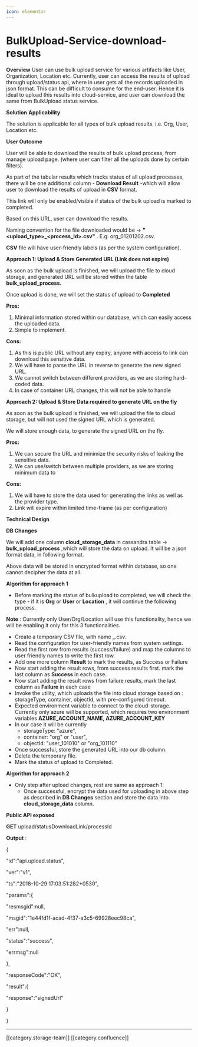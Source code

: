 ```yaml
---
icon: elementor
---
```


# BulkUpload-Service-download-results

**Overview** User can use bulk upload service for various artifacts like User, Organization, Location etc. Currently, user can access the results of upload through upload/status api, where in user gets all the records uploaded in json format. This can be difficult to consume for the end-user. Hence it is ideal to upload this results into cloud-service, and user can download the same from BulkUpload status service.

**Solution** **Applicability**

The solution is applicable for all types of bulk upload results. i.e. Org, User, Location etc.

**User Outcome**

User will be able to download the results of bulk upload process, from manage upload page. (where user can filter all the uploads done by certain filters).

As part of the tabular results which tracks status of all upload processes, there will be one additional column - **Download Result** -which will allow user to download the results of upload in **CSV** format.

This link will only be enabled/visible if status of the bulk upload is marked to completed.

Based on this URL, user can download the results.

Naming convention for the file downloaded would be → **"\<upload\_type>\_\<process\_Id>.csv"** . E.g. org\_01201202.csv.

**CSV** file will have user-friendly labels (as per the system configuration).

**Approach 1: Upload & Store Generated URL (Link does not expire)**

As soon as the bulk upload is finished, we will upload the file to cloud storage, and generated URL will be stored within the table **bulk\_upload\_process.**

Once upload is done, we will set the status of upload to **Completed**

**Pros:**

1. Minimal information stored within our database, which can easily access the uploaded data.
2. Simple to implement.

**Cons:**

1. As this is public URL without any expiry, anyone with access to link can download this sensitive data.
2. We will have to parse the URL in reverse to generate the new signed URL.
3. We cannot switch between different providers, as we are storing hard-coded data.
4. In case of container URL changes, this will not be able to handle

**Approach 2: Upload & Store Data required to generate URL on the fly**

As soon as the bulk upload is finished, we will upload the file to cloud storage, but will not used the signed URL which is generated.

We will store enough data, to generate the signed URL on the fly.

**Pros:**

1. We can secure the URL and minimize the security risks of leaking the sensitive data.
2. We can use/switch between multiple providers, as we are storing minimum data to

**Cons:**

1. We will have to store the data used for generating the links as well as the provider type.
2. Link will expire within limited time-frame (as per configuration)

**Technical Design**

**DB Changes**

We will add one column **cloud\_storage\_data** in cassandra table → **bulk\_upload\_process** ,which will store the data on upload. It will be a json format data, in following format.

Above data will be stored in encrypted format within database, so one cannot decipher the data at all.

**Algorithm for approach 1**

* Before marking the status of bulkupload to completed, we will check the type - if it is **Org** or **User** or **Location** , it will continue the following process.

&#x20;      **Note** : Currently only User/Org/Location will use this functionality, hence we will be enabling it only for this 3 functionalities.

* Create a temporary CSV file, with name \_.csv.
* Read the configuration for user-friendly names from system settings.
* Read the first row from results (success/failure) and map the columns to user friendly names to write the first row.
* Add one more column **Result** to mark the results, as Success or Failure
* Now start adding the result rows, from success results first. mark the last column as **Success** in each case.
* Now start adding the result rows from failure results, mark the last column as **Failure** in each case
* Invoke the utility, which uploads the file into cloud storage based on : storageType, container, objectId, with pre-configured timeout.
* Expected environment variable to connect to the cloud-storage. Currently only azure will be supported, which requires two environment variables **AZURE\_ACCOUNT\_NAME, AZURE\_ACCOUNT\_KEY**
* In our case it will be currently&#x20;
  * storageType: "azure",
  * container: "org" or "user",
  * objectId: "user\_101010" or "org\_101110"
* Once successful, store the generated URL into our db column.
* Delete the temporary file.
* Mark the status of upload to Completed.

**Algorithm for approach 2**

* Only step after upload changes, rest are same as approach 1:
  * Once successful, encrypt the data used for uploading in above step as described in **DB Changes** section and store the data into **cloud\_storage\_data** column.

**Public API exposed**

**GET** upload/statusDownloadLink/processId

**Output** :

{

&#x20;"id":"api.upload.status",

"ver":"v1",

"ts":"2018-10-29 17:03:51:282+0530",

"params":{

"resmsgid":null,

"msgid":"1e44fd1f-acad-4f37-a3c5-69928eec98ca",

"err":null,

"status":"success",

"errmsg":null

},

"responseCode":"OK",

"result":{

"response":"signedUrl"

}

}

***

\[\[category.storage-team]] \[\[category.confluence]]
